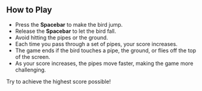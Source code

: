 ## How to Play

- Press the **Spacebar** to make the bird jump.
- Release the **Spacebar** to let the bird fall.
- Avoid hitting the pipes or the ground.
- Each time you pass through a set of pipes, your score increases.
- The game ends if the bird touches a pipe, the ground, or flies off the top of the screen.
- As your score increases, the pipes move faster, making the game more challenging.

Try to achieve the highest score possible!